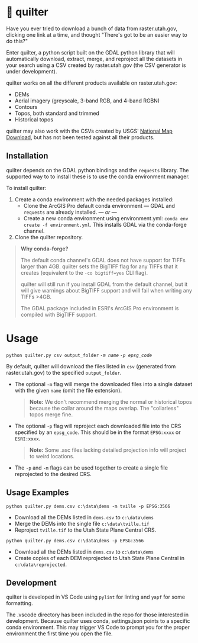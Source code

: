 # 🧵 quilter 

Have you ever tried to download a bunch of data from raster.utah.gov, clicking one link at a time, and thought "There's got to be an easier way to do this?"

Enter quilter, a python script built on the GDAL python library that will automatically download, extract, merge, and reproject all the datasets in your search using a CSV created by raster.utah.gov (the CSV generator is under development).

quilter works on all the different products available on raster.utah.gov:
* DEMs
* Aerial imagery (greyscale, 3-band RGB, and 4-band RGBN)
* Contours
* Topos, both standard and trimmed
* Historical topos

quilter may also work with the CSVs created by USGS' [National Map Download](https://viewer.nationalmap.gov/basic/), but has not been tested against all their products.

## Installation

quilter depends on the GDAL python bindings and the `requests` library. The supported way to to install these is to use the conda environment manager.

To install quilter:

1. Create a conda environment with the needed packages installed:
   * Clone the ArcGIS Pro default conda environment — GDAL and `requests` are already installed.
   _— or —_
   * Create a new conda environment using environment.yml: `conda env create -f environment.yml`. This installs GDAL via the conda-forge channel.
1. Clone the quilter repository.

>**Why conda-forge?**
>
>The default conda channel's GDAL does not have support for TIFFs larger than 4GB. quilter sets the BigTIFF flag for any TIFFs that it creates (equivalent to the `-co bigtiff=yes` CLI flag).
>
>quilter will still run if you install GDAL from the default channel, but it will give warnings about BigTIFF support and will fail when writing any TIFFs >4GB.
>
>The GDAL package included in ESRI's ArcGIS Pro environment is compiled with BigTIFF support.

# Usage

`python quilter.py csv output_folder` _`-m name`_ _`-p epsg_code`_

By default, quilter will download the files listed in `csv` (generated from raster.utah.gov) to the specified `output_folder`.

* The optional `-m` flag will merge the downloaded files into a single dataset with the given `name` (omit the file extension). 

  >**Note:** We don't recommend merging the normal or historical topos because the collar around the maps overlap. The "collarless" topos merge fine.

* The optional `-p` flag will reproject each downloaded file into the CRS specified by an `epsg_code`. This should be in the format `EPSG:xxxx` or `ESRI:xxxx`. 

  >**Note:** Some .asc files lacking detailed projection info will project to weird locations.

* The `-p` and `-m` flags can be used together to create a single file reprojected to the desired CRS.

## Usage Examples

`python quilter.py dems.csv c:\data\dems -m tville -p EPSG:3566`
  * Download all the DEMs listed in `dems.csv` to `c:\data\dems`
  * Merge the DEMs into the single file `c:\data\tville.tif`
  * Reproject `tville.tif` to the Utah State Plane Central CRS.

`python quilter.py dems.csv c:\data\dems -p EPSG:3566`
  * Download all the DEMs listed in `dems.csv` to `c:\data\dems`
  * Create copies of each DEM reprojected to Utah State Plane Central in `c:\data\reprojected`.

## Development

quilter is developed in VS Code using `pylint` for linting and `yapf` for some formatting. 

The .vscode directory has been included in the repo for those interested in development. Because quilter uses conda, settings.json points to a specific conda environment. This may trigger VS Code to prompt you for the proper environment the first time you open the file.
